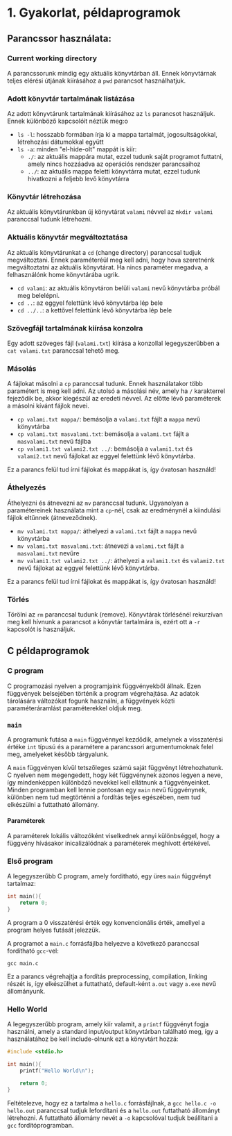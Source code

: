 # 1. Gyakorlat, példaprogramok

## Parancssor használata:

### Current working directory
A parancssorunk mindig egy aktuális könyvtárban áll.
Ennek könyvtárnak teljes elérési útjának kiírásához a `pwd` parancsot használhatjuk.

### Adott könyvtár tartalmának listázása
Az adott könyvtárunk tartalmának kiírásához az `ls` parancsot használjuk.
Ennek különböző kapcsolóit néztük meg:o
* `ls -l`: hosszabb formában írja ki a mappa tartalmát, jogosultságokkal, létrehozási dátumokkal együtt
* `ls -a`: minden "el-hide-olt" mappát is kiír:
  * `./`: az aktuális mappára mutat, ezzel tudunk saját programot futtatni, amely nincs hozzáadva az operációs rendszer parancsaihoz
  * `../`: az aktuális mappa feletti könyvtárra mutat, ezzel tudunk hivatkozni a feljebb levő könyvtárra
  
### Könyvtár létrehozása
Az aktuális könyvtárunkban új könyvtárat `valami` névvel az `mkdir valami` paranccsal tudunk létrehozni.

### Aktuális könyvtár megváltoztatása
Az aktuális könyvtárunkat a `cd` (change directory) paranccsal tudjuk megváltoztani. Ennek paraméteréül meg kell adni, hogy hova szeretnénk megváltoztatni az aktuális könyvtárat. Ha nincs paraméter megadva, a felhasználónk home könyvtárába ugrik.
* `cd valami`: az aktuális könyvtáron belüli `valami` nevű könyvtárba próbál meg belelépni.
* `cd ..`: az eggyel felettünk lévő könyvtárba lép bele
* `cd ../..`: a kettővel felettünk lévő könyvtárba lép bele

### Szövegfájl tartalmának kiírása konzolra
Egy adott szöveges fájl (`valami.txt`) kiírása a konzollal legegyszerűbben a `cat valami.txt` paranccsal tehető meg.

### Másolás
A fájlokat másolni a `cp` paranccsal tudunk. Ennek használatakor több paramétert is meg kell adni. Az utolsó a másolási név, amely ha `/` karakterrel fejeződik be, akkor kiegészül az eredeti névvel. Az előtte lévő paraméterek a másolni kívánt fájlok nevei.
* `cp valami.txt mappa/`: bemásolja a `valami.txt` fájlt a `mappa` nevű könyvtárba
* `cp valami.txt masvalami.txt`: bemásolja a `valami.txt` fájlt a `masvalami.txt` nevű fájlba
* `cp valami1.txt valami2.txt ../`: bemásolja a `valami1.txt` és `valami2.txt` nevű fájlokat az eggyel felettünk lévő könyvtárba.

Ez a parancs felül tud írni fájlokat és mappákat is, így óvatosan használd!

### Áthelyezés
Áthelyezni és átnevezni az `mv` paranccsal tudunk.
Ugyanolyan a paramétereinek használata mint a `cp`-nél, csak az eredménynél a kiindulási fájlok eltűnnek (átneveződnek).
* `mv valami.txt mappa/`: áthelyezi a `valami.txt` fájlt a `mappa` nevű könyvtárba
* `mv valami.txt masvalami.txt`: átnevezi a `valami.txt` fájlt a `masvalami.txt` nevűre
* `mv valami1.txt valami2.txt ../`: áthelyezi a `valami1.txt` és `valami2.txt` nevű fájlokat az eggyel felettünk lévő könyvtárba.

Ez a parancs felül tud írni fájlokat és mappákat is, így óvatosan használd!

### Törlés
Törölni az `rm` paranccsal tudunk (remove). Könyvtárak törlésénél rekurzívan meg kell hívnunk a parancsot a könyvtár tartalmára is, ezért ott a `-r` kapcsolót is használjuk.

## C példaprogramok

### C program

C programozási nyelven a programjaink függvényekből állnak. Ezen függvények belsejében történik a program végrehajtása. Az adatok tárolására változókat fogunk használni, a függvények közti paraméteráramlást paraméterekkel oldjuk meg.

### `main`

A programunk futása a `main` függvénnyel kezdődik, amelynek a visszatérési értéke `int` típusú és a paramétere a parancssori argumentumoknak felel meg, amelyeket később tárgyalunk.

A `main` függvényen kívül tetszőleges számú saját függvényt létrehozhatunk. C nyelven nem megengedett, hogy két függvénynek azonos legyen a neve, így mindenképpen különböző nevekkel kell ellátnunk a függvényeinket.
Minden programban kell lennie pontosan egy `main` nevű függvénynek, különben nem tud megtörténni a fordítás teljes egészében, nem tud elkészülni a futtatható állomány.

#### Paraméterek

A paraméterek lokális változóként viselkednek annyi különbséggel, hogy a függvény hívásakor inicalizálódnak a paraméterek meghívott értékével.

### Első program

A legegyszerűbb C program, amely fordítható, egy üres `main` függvényt tartalmaz:
```C
int main(){
    return 0;
}
```
A program a 0 visszatérési érték egy konvencionális érték, amellyel a program helyes futását jelezzük.

A programot a `main.c` forrásfájlba helyezve a következő paranccsal fordítható `gcc`-vel:

`gcc main.c`

Ez a parancs végrehajtja a fordítás preprocessing, compilation, linking részét is, így elkészülhet a futtatható, default-ként `a.out` vagy `a.exe` nevű állományunk.

### Hello World

A legegyszerűbb program, amely kiír valamit, a `printf` függvényt fogja használni, amely a standard input/output könyvtárban található meg, így a használatához be kell include-olnunk ezt a könyvtárt hozzá:
```C
#include <stdio.h>

int main(){
    printf("Hello World\n");

    return 0;
}
```
Feltételezve, hogy ez a tartalma a `hello.c` forrásfájlnak, a `gcc hello.c -o hello.out` paranccsal tudjuk lefordítani és a `hello.out` futtatható állományt létrehozni. A futtatható állomány nevét a `-o` kapcsolóval tudjuk beállítani a `gcc` fordítóprogramban.

